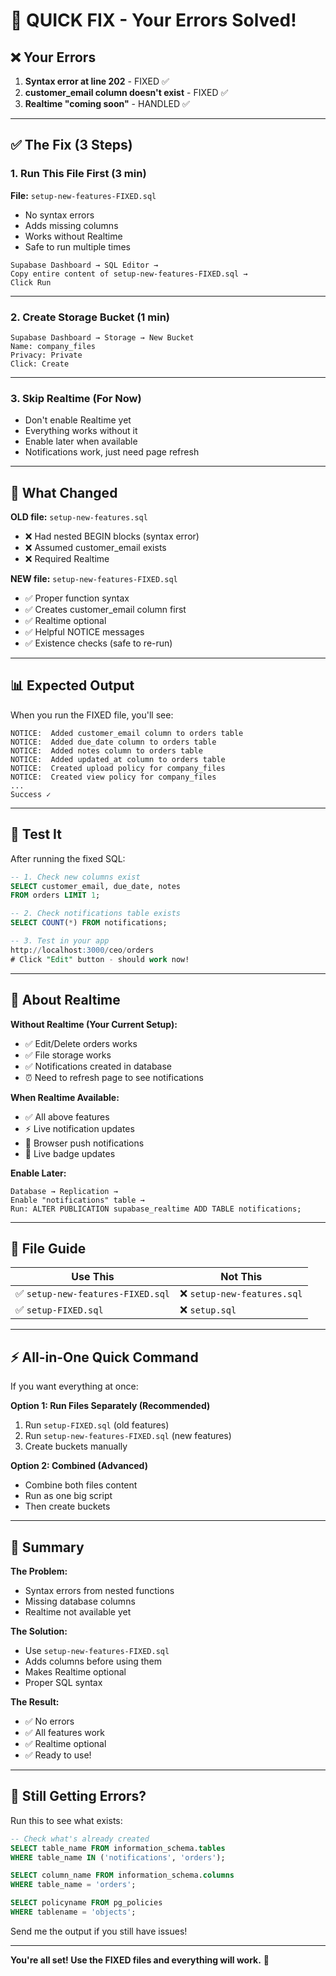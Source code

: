 # 🔧 QUICK FIX - Your Errors Solved!

## ❌ Your Errors

1. **Syntax error at line 202** - FIXED ✅
2. **customer_email column doesn't exist** - FIXED ✅  
3. **Realtime "coming soon"** - HANDLED ✅

---

## ✅ The Fix (3 Steps)

### 1. Run This File First (3 min)
**File:** `setup-new-features-FIXED.sql`

- No syntax errors
- Adds missing columns
- Works without Realtime
- Safe to run multiple times

```
Supabase Dashboard → SQL Editor → 
Copy entire content of setup-new-features-FIXED.sql → 
Click Run
```

---

### 2. Create Storage Bucket (1 min)
```
Supabase Dashboard → Storage → New Bucket
Name: company_files
Privacy: Private
Click: Create
```

---

### 3. Skip Realtime (For Now)
- Don't enable Realtime yet
- Everything works without it
- Enable later when available
- Notifications work, just need page refresh

---

## 🎯 What Changed

**OLD file:** `setup-new-features.sql`
- ❌ Had nested BEGIN blocks (syntax error)
- ❌ Assumed customer_email exists
- ❌ Required Realtime

**NEW file:** `setup-new-features-FIXED.sql`
- ✅ Proper function syntax
- ✅ Creates customer_email column first
- ✅ Realtime optional
- ✅ Helpful NOTICE messages
- ✅ Existence checks (safe to re-run)

---

## 📊 Expected Output

When you run the FIXED file, you'll see:

```
NOTICE:  Added customer_email column to orders table
NOTICE:  Added due_date column to orders table
NOTICE:  Added notes column to orders table
NOTICE:  Added updated_at column to orders table
NOTICE:  Created upload policy for company_files
NOTICE:  Created view policy for company_files
...
Success ✓
```

---

## 🧪 Test It

After running the fixed SQL:

```sql
-- 1. Check new columns exist
SELECT customer_email, due_date, notes 
FROM orders LIMIT 1;

-- 2. Check notifications table exists
SELECT COUNT(*) FROM notifications;

-- 3. Test in your app
http://localhost:3000/ceo/orders
# Click "Edit" button - should work now!
```

---

## 🔄 About Realtime

**Without Realtime (Your Current Setup):**
- ✅ Edit/Delete orders works
- ✅ File storage works
- ✅ Notifications created in database
- ⏰ Need to refresh page to see notifications

**When Realtime Available:**
- ✅ All above features
- ⚡ Live notification updates
- 🔔 Browser push notifications
- 🔴 Live badge updates

**Enable Later:**
```
Database → Replication → 
Enable "notifications" table →
Run: ALTER PUBLICATION supabase_realtime ADD TABLE notifications;
```

---

## 📁 File Guide

| Use This | Not This |
|----------|----------|
| ✅ `setup-new-features-FIXED.sql` | ❌ `setup-new-features.sql` |
| ✅ `setup-FIXED.sql` | ❌ `setup.sql` |

---

## ⚡ All-in-One Quick Command

If you want everything at once:

**Option 1: Run Files Separately (Recommended)**
1. Run `setup-FIXED.sql` (old features)
2. Run `setup-new-features-FIXED.sql` (new features)
3. Create buckets manually

**Option 2: Combined (Advanced)**
- Combine both files content
- Run as one big script
- Then create buckets

---

## 🎯 Summary

**The Problem:** 
- Syntax errors from nested functions
- Missing database columns
- Realtime not available yet

**The Solution:**
- Use `setup-new-features-FIXED.sql`
- Adds columns before using them
- Makes Realtime optional
- Proper SQL syntax

**The Result:**
- ✅ No errors
- ✅ All features work
- ✅ Realtime optional
- ✅ Ready to use!

---

## 🚨 Still Getting Errors?

Run this to see what exists:

```sql
-- Check what's already created
SELECT table_name FROM information_schema.tables 
WHERE table_name IN ('notifications', 'orders');

SELECT column_name FROM information_schema.columns 
WHERE table_name = 'orders';

SELECT policyname FROM pg_policies 
WHERE tablename = 'objects';
```

Send me the output if you still have issues!

---

**You're all set! Use the FIXED files and everything will work.** 🎉


